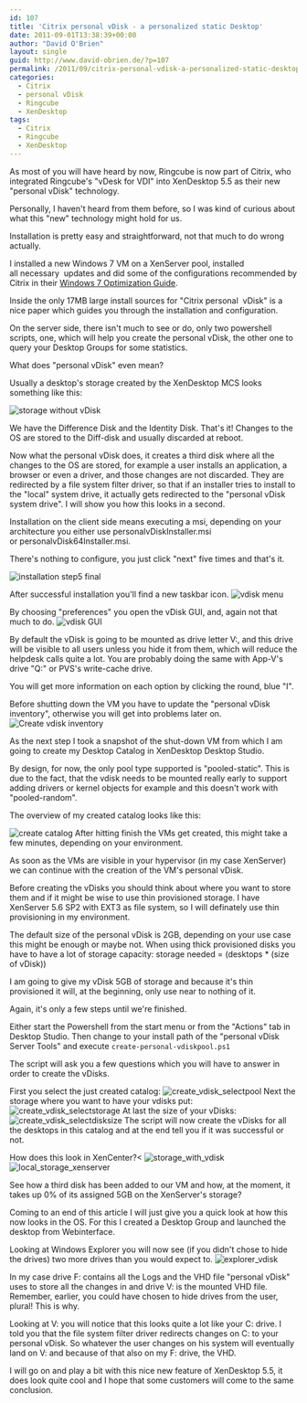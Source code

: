 ```yaml
---
id: 107
title: 'Citrix personal vDisk - a personalized static Desktop'
date: 2011-09-01T13:38:39+00:00
author: "David O'Brien"
layout: single
guid: http://www.david-obrien.de/?p=107
permalink: /2011/09/citrix-personal-vdisk-a-personalized-static-desktop/
categories:
  - Citrix
  - personal vDisk
  - Ringcube
  - XenDesktop
tags:
  - Citrix
  - Ringcube
  - XenDesktop
---
```

As most of you will have heard by now, Ringcube is now part of Citrix, who integrated Ringcube's "vDesk for VDI" into XenDesktop 5.5 as their new "personal vDisk" technology.

Personally, I haven't heard from them before, so I was kind of curious about what this "new" technology might hold for us.

Installation is pretty easy and straightforward, not that much to do wrong actually.

I installed a new Windows 7 VM on a XenServer pool, installed all necessary  updates and did some of the configurations recommended by Citrix in their [Windows 7 Optimization Guide](http://support.citrix.com/article/CTX127050).

Inside the only 17MB large install sources for "Citrix personal  vDisk" is a nice paper which guides you through the installation and configuration.

On the server side, there isn't much to see or do, only two powershell scripts, one, which will help you create the personal vDisk, the other one to query your Desktop Groups for some statistics.

What does "personal vDisk" even mean?

Usually a desktop's storage created by the XenDesktop MCS looks something like this:

![storage without vDisk](/media/2011/09/storage_no_vdisk.jpg "storage_no_vdisk")

We have the Difference Disk and the Identity Disk. That's it! Changes to the OS are stored to the Diff-disk and usually discarded at reboot.

Now what the personal vDisk does, it creates a third disk where all the changes to the OS are stored, for example a user installs an application, a browser or even a driver, and those changes are not discarded. They are redirected by a file system filter driver, so that if an installer tries to install to the "local" system drive, it actually gets redirected to the "personal vDisk system drive". I will show you how this looks in a second.

Installation on the client side means executing a msi, depending on your architecture you either use personalvDiskInstaller.msi or personalvDisk64Installer.msi.

There's nothing to configure, you just click "next" five times and that's it.

![installation step5 final](/media/2011/09/installation_step5_final.jpg "installation_step5_final")

After successful installation you'll find a new taskbar icon.
![vdisk menu](/media/2011/09/vdisk_menu.jpg "vdisk_menu")

By choosing "preferences" you open the vDisk GUI, and, again not that much to do.
![vdisk GUI](/media/2011/09/vdisk_GUI.jpg "vdisk_GUI")

By default the vDisk is going to be mounted as drive letter V:, and this drive will be visible to all users unless you hide it from them, which will reduce the helpdesk calls quite a lot. You are probably doing the same with App-V's drive "Q:" or PVS's write-cache drive.

You will get more information on each option by clicking the round, blue "I".

Before shutting down the VM you have to update the "personal vDisk inventory", otherwise you will get into problems later on.
![Create vdisk inventory](/media/2011/09/create_vdisk_inventory.jpg "Create the personal vDisk's inventory")

As the next step I took a snapshot of the shut-down VM from which I am going to create my Desktop Catalog in XenDesktop Desktop Studio.

By design, for now, the only pool type supported is "pooled-static". This is due to the fact, that the vdisk needs to be mounted really early to support adding drivers or kernel objects for example and this doesn't work with "pooled-random".

The overview of my created catalog looks like this:

![create catalog](/media/2011/09/create_catalog.jpg "create_catalog")
After hitting finish the VMs get created, this might take a few minutes, depending on your environment.

As soon as the VMs are visible in your hypervisor (in my case XenServer) we can continue with the creation of the VM's personal vDisk.

Before creating the vDisks you should think about where you want to store them and if it might be wise to use thin provisioned storage. I have XenServer 5.6 SP2 with EXT3 as file system, so I will definately use thin provisioning in my environment.

The default size of the personal vDisk is 2GB, depending on your use case this might be enough or maybe not. When using thick provisioned disks you have to have a lot of storage capacity: storage needed = (desktops * (size of vDisk))

I am going to give my vDisk 5GB of storage and because it's thin provisioned it will, at the beginning, only use near to nothing of it.

Again, it's only a few steps until we're finished.

Either start the Powershell from the start menu or from the "Actions" tab in Desktop Studio. Then change to your install path of the "personal vDisk Server Tools" and execute `create-personal-vdiskpool.ps1`

The script will ask you a few questions which you will have to answer in order to create the vDisks.

First you select the just created catalog: ![create_vdisk_selectpool](/media/2011/09/create_vdisk_selectpool.jpg "create_vdisk_selectpool")
Next the storage where you want to have your vdisks put:
![create_vdisk_selectstorage](/media/2011/09/create_vdisk_selectstorage.jpg "create_vdisk_selectstorage")
At last the size of your vDisks:
![create_vdisk_selectdisksize](/media/2011/09/create_vdisk_selectdisksize.jpg "create_vdisk_selectdisksize")
The script will now create the vDisks for all the desktops in this catalog and at the end tell you if it was successful or not.

How does this look in XenCenter?<
![storage_with_vdisk](/media/2011/09/storage_with_vdisk.jpg "storage_with_vdisk")
![local_storage_xenserver](/media/2011/09/local_storage_xenserver.jpg "local_storage_xenserver")

See how a third disk has been added to our VM and how, at the moment, it takes up 0% of its assigned 5GB on the XenServer's storage?

Coming to an end of this article I will just give you a quick look at how this now looks in the OS. For this I created a Desktop Group and launched the desktop from Webinterface.

Looking at Windows Explorer you will now see (if you didn't chose to hide the drives) two more drives than you would expect to.
![explorer_vdisk](/media/2011/09/explorer_vdisk.jpg "explorer_vdisk")

In my case drive F: contains all the Logs and the VHD file "personal vDisk" uses to store all the changes in and drive V: is the mounted VHD file. Remember, earlier, you could have chosen to hide drives from the user, plural! This is why.

Looking at V: you will notice that this looks quite a lot like your C: drive. I told you that the file system filter driver redirects changes on C: to your personal vDisk. So whatever the user changes on his system will eventually land on V: and because of that also on my F: drive, the VHD.

I will go on and play a bit with this nice new feature of XenDesktop 5.5, it does look quite cool and I hope that some customers will come to the same conclusion.

